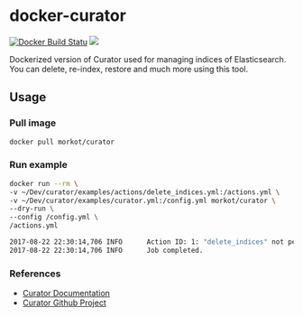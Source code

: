 # docker-curator

[![Docker Build Statu](https://img.shields.io/docker/build/jrottenberg/ffmpeg.svg)](https://hub.docker.com/r/morkot/curator/builds/)
[![](https://images.microbadger.com/badges/image/morkot/curator.svg)](https://microbadger.com/images/morkot/curator)

Dockerized version of Curator used for managing indices of Elasticsearch. You can delete, re-index, restore and much more using this tool.

## Usage

### Pull image

```bash
docker pull morkot/curator
```

### Run example

```bash
docker run --rm \
-v ~/Dev/curator/examples/actions/delete_indices.yml:/actions.yml \
-v ~/Dev/curator/examples/curator.yml:/config.yml morkot/curator \
--dry-run \
--config /config.yml \
/actions.yml

2017-08-22 22:30:14,706 INFO      Action ID: 1: "delete_indices" not performed because "disable_action" is set to True
2017-08-22 22:30:14,706 INFO      Job completed.
```

### References

- [Curator Documentation](https://www.elastic.co/guide/en/elasticsearch/client/curator/current/index.html)
- [Curator Github Project](https://github.com/elastic/curator)
